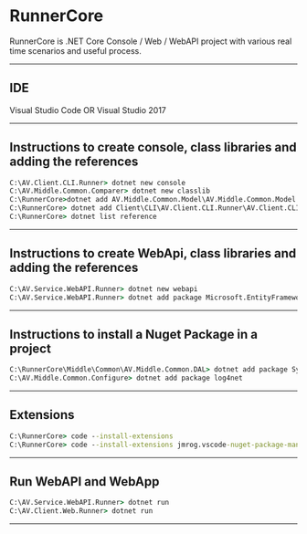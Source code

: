 # RunnerCore

RunnerCore is .NET Core Console / Web / WebAPI project with various real time scenarios and useful process.

---

## IDE

Visual Studio Code OR Visual Studio 2017

---

## Instructions to create console, class libraries and adding the references

```cmd
C:\AV.Client.CLI.Runner> dotnet new console
C:\AV.Middle.Common.Comparer> dotnet new classlib
C:\RunnerCore>dotnet add AV.Middle.Common.Model\AV.Middle.Common.Model.csproj reference AV.Middle.Common.Model\AV.Middle.Common.Model.csproj
C:\RunnerCore> dotnet add Client\CLI\AV.Client.CLI.Runner\AV.Client.CLI.Runner.csproj reference Middle\Common\AV.Middle.Common.Configure\AV.Middle.Common.Configure.csproj
C:\RunnerCore> dotnet list reference
```

---

## Instructions to create WebApi, class libraries and adding the references

```cmd
C:\AV.Service.WebAPI.Runner> dotnet new webapi
C:\AV.Service.WebAPI.Runner> dotnet add package Microsoft.EntityFrameworkCore
```

---

## Instructions to install a Nuget Package in a project

```cmd
C:\RunnerCore\Middle\Common\AV.Middle.Common.DAL> dotnet add package System.Data.Common
C:\AV.Middle.Common.Configure> dotnet add package log4net
```

---

## Extensions

```cmd
C:\RunnerCore> code --install-extensions
C:\RunnerCore> code --install-extensions jmrog.vscode-nuget-package-manager
```

---

## Run WebAPI and WebApp

```cmd
C:\AV.Service.WebAPI.Runner> dotnet run
C:\AV.Client.Web.Runner> dotnet run
```

---